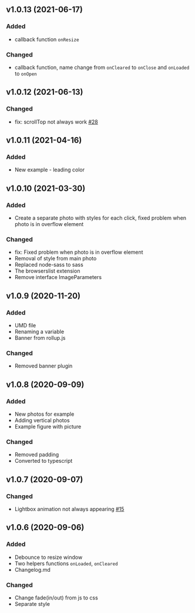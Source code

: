 ## v1.0.13 (2021-06-17)

### Added

- callback function `onResize`

### Changed

- callback function, name change from `onCleared` to `onClose` and `onLoaded` to `onOpen`

## v1.0.12 (2021-06-13)

### Changed

- fix: scrollTop not always work [#28](https://github.com/tomik23/zooom.js/issues/28)

## v1.0.11 (2021-04-16)

### Added

- New example - leading color

## v1.0.10 (2021-03-30)

### Added

- Create a separate photo with styles for each click, fixed problem when photo is in overflow element

### Changed

- fix: Fixed problem when photo is in overflow element
- Removal of style from main photo
- Replaced node-sass to sass
- The browserslist extension
- Remove interface ImageParameters

## v1.0.9 (2020-11-20)

### Added

- UMD file
- Renaming a variable
- Banner from rollup.js

### Changed

- Removed banner plugin

## v1.0.8 (2020-09-09)

### Added

- New photos for example
- Adding vertical photos
- Example figure with picture

### Changed

- Removed padding
- Converted to typescript

## v1.0.7 (2020-09-07)

### Changed

- Lightbox animation not always appearing [#15](https://github.com/tomik23/zooom.js/issues/15)

## v1.0.6 (2020-09-06)

### Added

- Debounce to resize window
- Two helpers functions `onLoaded`, `onCleared`
- Changelog.md

### Changed

- Change fade(in/out) from js to css
- Separate style
